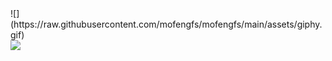 <div> ![](https://raw.githubusercontent.com/mofengfs/mofengfs/main/assets/giphy.gif) </div>
<div><img src="https://raw.githubusercontent.com/mofengfs/mofengfs/main/assets/giphy.gif" /></div>
